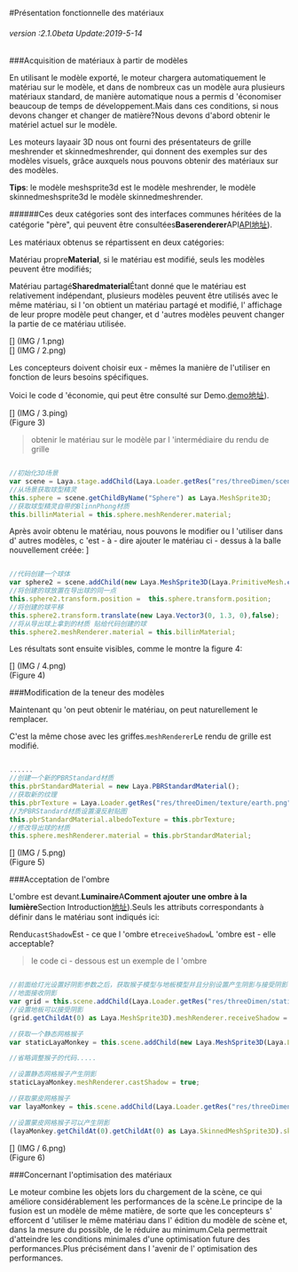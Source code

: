#Présentation fonctionnelle des matériaux

###### *version :2.1.0beta   Update:2019-5-14*

###Acquisition de matériaux à partir de modèles

En utilisant le modèle exporté, le moteur chargera automatiquement le matériau sur le modèle, et dans de nombreux cas un modèle aura plusieurs matériaux standard, de manière automatique nous a permis d 'économiser beaucoup de temps de développement.Mais dans ces conditions, si nous devons changer et changer de matière?Nous devons d'abord obtenir le matériel actuel sur le modèle.

Les moteurs layaair 3D nous ont fourni des présentateurs de grille meshrender et skinnedmeshrender, qui donnent des exemples sur des modèles visuels, grâce auxquels nous pouvons obtenir des matériaux sur des modèles.

​**Tips**: le modèle meshsprite3d est le modèle meshrender, le modèle skinnedmeshsprite3d le modèle skinnedmeshrender.

######Ces deux catégories sont des interfaces communes héritées de la catégorie "père", qui peuvent être consultées**Baserenderer**API[API地址](https://layaair.ldc.layabox.com/api2/Chinese/index.html?category=3D&class=laya.d3.core.render.BaseRender)).

Les matériaux obtenus se répartissent en deux catégories:

Matériau propre**Material**, si le matériau est modifié, seuls les modèles peuvent être modifiés;

Matériau partagé**Sharedmaterial**Étant donné que le matériau est relativement indépendant, plusieurs modèles peuvent être utilisés avec le même matériau, si l 'on obtient un matériau partagé et modifié, l' affichage de leur propre modèle peut changer, et d 'autres modèles peuvent changer la partie de ce matériau utilisée.

[] (IMG / 1.png) <br > [] (IMG / 2.png) <br >

Les concepteurs doivent choisir eux - mêmes la manière de l'utiliser en fonction de leurs besoins spécifiques.

Voici le code d 'économie, qui peut être consulté sur Demo.[demo地址](https://layaair.ldc.layabox.com/demo2/?language=ch&category=3d&group=Material&name=MaterialDemo)).

[] (IMG / 3.ping) <br > (Figure 3)

> obtenir le matériau sur le modèle par l 'intermédiaire du rendu de grille


```typescript

//初始化3D场景
var scene = Laya.stage.addChild(Laya.Loader.getRes("res/threeDimen/scene/ChangeMaterialDemo/Conventional/scene.ls")) as Laya.Scene3D;
//从场景获取球型精灵
this.sphere = scene.getChildByName("Sphere") as Laya.MeshSprite3D;
//获取球型精灵自带的BlinnPhong材质
this.billinMaterial = this.sphere.meshRenderer.material;
```


Après avoir obtenu le matériau, nous pouvons le modifier ou l 'utiliser dans d' autres modèles, c 'est - à - dire ajouter le matériau ci - dessus à la balle nouvellement créée:
]


```typescript

//代码创建一个球体
var sphere2 = scene.addChild(new Laya.MeshSprite3D(Laya.PrimitiveMesh.createSphere(0.5))) as Laya.MeshSprite3D;
//将创建的球放置在导出球的同一点
this.sphere2.transform.position =  this.sphere.transform.position;
//将创建的球平移
this.sphere2.transform.translate(new Laya.Vector3(0, 1.3, 0),false);
//将从导出球上拿到的材质 贴给代码创建的球
this.sphere2.meshRenderer.material = this.billinMaterial;
```


Les résultats sont ensuite visibles, comme le montre la figure 4:

[] (IMG / 4.png) <br > (Figure 4)

###Modification de la teneur des modèles

Maintenant qu 'on peut obtenir le matériau, on peut naturellement le remplacer.

C'est la même chose avec les griffes.`meshRenderer`Le rendu de grille est modifié.


```typescript

......
//创建一个新的PBRStandard材质
this.pbrStandardMaterial = new Laya.PBRStandardMaterial();
//获取新的纹理
this.pbrTexture = Laya.Loader.getRes("res/threeDimen/texture/earth.png") as Laya.Texture2D;
//为PBRStandard材质设置漫反射贴图
this.pbrStandardMaterial.albedoTexture = this.pbrTexture;
//修改导出球的材质
this.sphere.meshRenderer.material = this.pbrStandardMaterial;
```


[] (IMG / 5.png) <br > (Figure 5)

###Acceptation de l'ombre

L'ombre est devant.**Luminaire**A**Comment ajouter une ombre à la lumière**Section Introduction[地址](https://ldc2.layabox.com/doc/?nav=zh-ts-4-6-4)).Seuls les attributs correspondants à définir dans le matériau sont indiqués ici:

Rendu`castShadow`Est - ce que l 'ombre et`receiveShadow`L 'ombre est - elle acceptable?

> le code ci - dessous est un exemple de l 'ombre


```typescript

//前面给灯光设置好阴影参数之后，获取猴子模型与地板模型并且分别设置产生阴影与接受阴影
//地面接收阴影
var grid = this.scene.addChild(Laya.Loader.getRes("res/threeDimen/staticModel/grid/plane.lh")) as Laya.Sprite3D;
//设置地板可以接受阴影
(grid.getChildAt(0) as Laya.MeshSprite3D).meshRenderer.receiveShadow = true;

//获取一个静态网格猴子
var staticLayaMonkey = this.scene.addChild(new Laya.MeshSprite3D(Laya.Loader.getRes("res/threeDimen/skinModel/LayaMonkey/Assets/LayaMonkey/LayaMonkey-LayaMonkey.lm"))) as Laya.MeshSprite3D;

//省略调整猴子的代码.....

//设置静态网格猴子产生阴影
staticLayaMonkey.meshRenderer.castShadow = true;

//获取蒙皮网格猴子
var layaMonkey = this.scene.addChild(Laya.Loader.getRes("res/threeDimen/skinModel/LayaMonkey/LayaMonkey.lh")) as Laya.Sprite3D;

//设置蒙皮网格猴子可以产生阴影
(layaMonkey.getChildAt(0).getChildAt(0) as Laya.SkinnedMeshSprite3D).skinnedMeshRenderer.castShadow = true;
```


[] (IMG / 6.png) <br > (Figure 6)

###Concernant l'optimisation des matériaux

Le moteur combine les objets lors du chargement de la scène, ce qui améliore considérablement les performances de la scène.Le principe de la fusion est un modèle de même matière, de sorte que les concepteurs s' efforcent d 'utiliser le même matériau dans l' édition du modèle de scène et, dans la mesure du possible, de le réduire au minimum.Cela permettrait d'atteindre les conditions minimales d'une optimisation future des performances.Plus précisément dans l 'avenir de l' optimisation des performances.